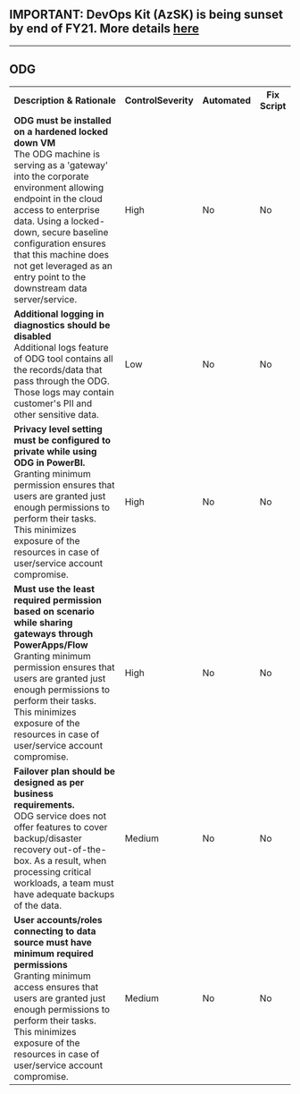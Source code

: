 ## IMPORTANT: DevOps Kit (AzSK) is being sunset by end of FY21. More details [here](../../../ReleaseNotes/AzSKSunsetNotice.md)
----------------------------------------------

<html>
<head>

</head><body>
<H2>ODG</H2><table><tr><th>Description & Rationale</th><th>ControlSeverity</th><th>Automated</th><th>Fix Script</th></tr><tr><td><b>ODG must be installed on a hardened locked down VM</b><br/>The ODG machine is serving as a 'gateway' into the corporate environment allowing endpoint in the cloud access to enterprise data. Using a locked-down, secure baseline configuration ensures that this machine does not get leveraged as an entry point to the downstream data server/service.</td><td>High</td><td>No</td><td>No</td></tr><tr><td><b>Additional logging in diagnostics should be disabled</b><br/>Additional logs feature of ODG tool contains all the records/data that pass through the ODG. Those logs may contain customer's PII and other sensitive data.</td><td>Low</td><td>No</td><td>No</td></tr><tr><td><b>Privacy level setting must be configured to private while using ODG in PowerBI.</b><br/>Granting minimum permission ensures that users are granted just enough permissions to perform their tasks. This minimizes exposure of the resources in case of user/service account compromise.</td><td>High</td><td>No</td><td>No</td></tr><tr><td><b>Must use the least required permission based on scenario while sharing gateways through PowerApps/Flow</b><br/>Granting minimum permission ensures that users are granted just enough permissions to perform their tasks. This minimizes exposure of the resources in case of user/service account compromise.</td><td>High</td><td>No</td><td>No</td></tr><tr><td><b>Failover plan should be designed as per business requirements.</b><br/>ODG service does not offer features to cover backup/disaster recovery out-of-the-box. As a result, when processing critical workloads, a team must have adequate backups of the data.</td><td>Medium</td><td>No</td><td>No</td></tr><tr><td><b>User accounts/roles connecting to data source must have minimum required permissions</b><br/>Granting minimum access ensures that users are granted just enough permissions to perform their tasks. This minimizes exposure of the resources in case of user/service account compromise.</td><td>Medium</td><td>No</td><td>No</td></tr></table>
<table>
</table>
</body></html>
